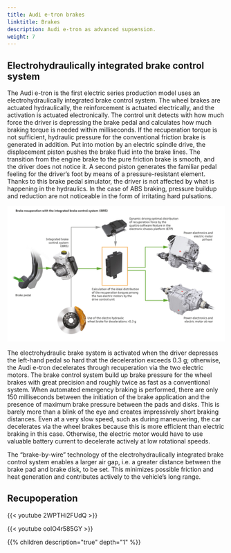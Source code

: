 ```yaml
---
title: Audi e-tron brakes
linktitle: Brakes 
description: Audi e-tron as advanced supsension.
weight: 7
---
```



## Electrohydraulically integrated brake control system

The Audi e-tron is the first electric series production model uses an electrohydraulically integrated brake control system. The wheel brakes are actuated hydraulically, the reinforcement is actuated electrically, and the activation is actuated electronically. The control unit detects with how much force the driver is depressing the brake pedal and calculates how much braking torque is needed within milliseconds. If the recuperation torque is not sufficient, hydraulic pressure for the conventional friction brake is generated in addition. Put into motion by an electric spindle drive, the displacement piston pushes the brake fluid into the brake lines. The transition from the engine brake to the pure friction brake is smooth, and the driver does not notice it. A second piston generates the familiar pedal feeling for the driver’s foot by means of a pressure-resistant element. Thanks to this brake pedal simulator, the driver is not affected by what is happening in the hydraulics. In the case of ABS braking, pressure buildup and reduction are not noticeable in the form of irritating hard pulsations.

![bilde](brakesystem.jpg "Audi e-tron brakesystem")

The electrohydraulic brake system is activated when the driver depresses the left-hand pedal so hard that the deceleration exceeds 0.3 g; otherwise, the Audi e-tron decelerates through recuperation via the two electric motors. The brake control system build up brake pressure for the wheel brakes with great precision and roughly twice as fast as a conventional system. When automated emergency braking is performed, there are only 150 milliseconds between the initiation of the brake application and the presence of maximum brake pressure between the pads and disks. This is barely more than a blink of the eye and creates impressively short braking distances. Even at a very slow speed, such as during maneuvering, the car decelerates via the wheel brakes because this is more efficient than electric braking in this case. Otherwise, the electric motor would have to use valuable battery current to decelerate actively at low rotational speeds.

The “brake-by-wire” technology of the electrohydraulically integrated brake control system enables a larger air gap, i.e. a greater distance between the brake pad and brake disk, to be set. This minimizes possible friction and heat generation and contributes actively to the vehicle’s long range.

## Recupoperation

{{< youtube 2WPTHi2FUdQ >}}


{{< youtube ooIO4r585GY >}}

{{% children description="true" depth="1" %}}
